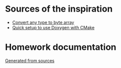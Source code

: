 # Sources of the inspiration
- [Convert any type to byte array](http://www.cplusplus.com/forum/beginner/155821/)
- [Quick setup to use Doxygen with CMake](https://vicrucann.github.io/tutorials/quick-cmake-doxygen/)

# Homework documentation
[Generated from sources](html/index.html)

